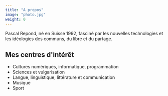 ```yaml
---
title: "A propos"
image: "photo.jpg"
weight: 0
---
```

Pascal Repond, né en Suisse 1992, fasciné par les nouvelles technologies et les idéologies des communs, du libre et du partage. 

## Mes centres d'intérêt

* Cultures numériques, informatique, programmation
* Sciences et vulgarisation
* Langue, linguistique, littérature et communication
* Musique
* Sport